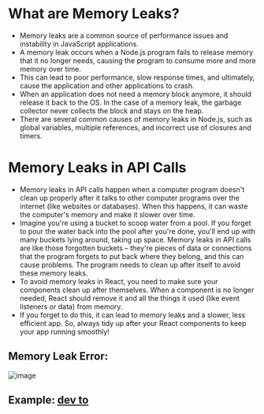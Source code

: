 # What are Memory Leaks?
- Memory leaks are a common source of performance issues and instability in JavaScript applications.
- A memory leak occurs when a Node.js program fails to release memory that it no longer needs, causing the program to consume more and more memory over time.
- This can lead to poor performance, slow response times, and ultimately, cause the application and other applications to crash.
- When an application does not need a memory block anymore, it should release it back to the OS. In the case of a memory leak, the garbage collector never collects the block and stays on the heap.
- There are several common causes of memory leaks in Node.js, such as global variables, multiple references, and incorrect use of closures and timers.
# Memory Leaks in API Calls
- Memory leaks in API calls happen when a computer program doesn't clean up properly after it talks to other computer programs over the internet (like websites or databases). When this happens, it can waste the computer's memory and make it slower over time.
- Imagine you're using a bucket to scoop water from a pool. If you forget to pour the water back into the pool after you're done, you'll end up with many buckets lying around, taking up space. Memory leaks in API calls are like those forgotten buckets – they're pieces of data or connections that the program forgets to put back where they belong, and this can cause problems. The program needs to clean up after itself to avoid these memory leaks.
- To avoid memory leaks in React, you need to make sure your components clean up after themselves. When a component is no longer needed, React should remove it and all the things it used (like event listeners or data) from memory.
- If you forget to do this, it can lead to memory leaks and a slower, less efficient app. So, always tidy up after your React components to keep your app running smoothly!
## Memory Leak Error:
![image](https://github.com/zainab-Memon/Learning-React/assets/88162824/e4ef42e4-5436-4458-a509-72e808faf01f)
## Example: [dev to](https://medium.com/geekculture/avoid-memory-leaks-in-your-react-app-by-canceling-api-calls-9cf692c06573#:~:text=Memory%20leaks%20are%20not%20a,unmounted%20before%20the%20request%20finishes.)
